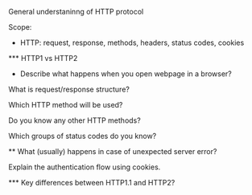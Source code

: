 General understaninng of HTTP protocol

Scope:
* HTTP: request, response, methods, headers, status codes, cookies

*** HTTP1 vs HTTP2

* Describe what happens when you open webpage in a browser? 

What is request/response structure?

Which HTTP method will be used?

Do you know any other HTTP methods?

Which groups of status codes do you know?

** What (usually) happens in case of unexpected server error?

Explain the authentication flow using cookies.

*** Key differences between HTTP1.1 and HTTP2?